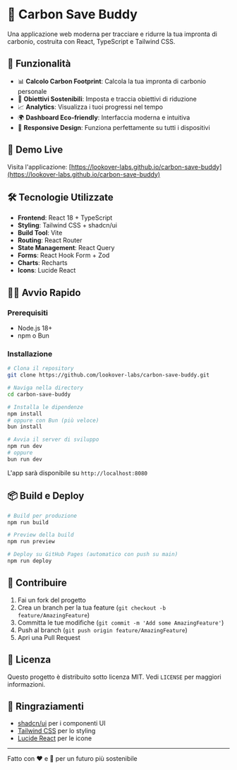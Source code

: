 # 🌱 Carbon Save Buddy

Una applicazione web moderna per tracciare e ridurre la tua impronta di carbonio, costruita con React, TypeScript e Tailwind CSS.

## 🌟 Funzionalità

- 📊 **Calcolo Carbon Footprint**: Calcola la tua impronta di carbonio personale
- 🎯 **Obiettivi Sostenibili**: Imposta e traccia obiettivi di riduzione
- 📈 **Analytics**: Visualizza i tuoi progressi nel tempo
- 🌍 **Dashboard Eco-friendly**: Interfaccia moderna e intuitiva
- 📱 **Responsive Design**: Funziona perfettamente su tutti i dispositivi

## 🚀 Demo Live

Visita l'applicazione: [https://lookover-labs.github.io/carbon-save-buddy](https://lookover-labs.github.io/carbon-save-buddy)

## 🛠️ Tecnologie Utilizzate

- **Frontend**: React 18 + TypeScript
- **Styling**: Tailwind CSS + shadcn/ui
- **Build Tool**: Vite
- **Routing**: React Router
- **State Management**: React Query
- **Forms**: React Hook Form + Zod
- **Charts**: Recharts
- **Icons**: Lucide React

## 🏃‍♂️ Avvio Rapido

### Prerequisiti
- Node.js 18+ 
- npm o Bun

### Installazione

```bash
# Clona il repository
git clone https://github.com/lookover-labs/carbon-save-buddy.git

# Naviga nella directory
cd carbon-save-buddy

# Installa le dipendenze
npm install
# oppure con Bun (più veloce)
bun install

# Avvia il server di sviluppo
npm run dev
# oppure
bun run dev
```

L'app sarà disponibile su `http://localhost:8080`

## 📦 Build e Deploy

```bash
# Build per produzione
npm run build

# Preview della build
npm run preview

# Deploy su GitHub Pages (automatico con push su main)
npm run deploy
```

## 🤝 Contribuire

1. Fai un fork del progetto
2. Crea un branch per la tua feature (`git checkout -b feature/AmazingFeature`)
3. Committa le tue modifiche (`git commit -m 'Add some AmazingFeature'`)
4. Push al branch (`git push origin feature/AmazingFeature`)
5. Apri una Pull Request

## 📄 Licenza

Questo progetto è distribuito sotto licenza MIT. Vedi `LICENSE` per maggiori informazioni.

## 🙏 Ringraziamenti

- [shadcn/ui](https://ui.shadcn.com/) per i componenti UI
- [Tailwind CSS](https://tailwindcss.com/) per lo styling
- [Lucide React](https://lucide.dev/) per le icone

---

Fatto con ❤️ e 🌱 per un futuro più sostenibile